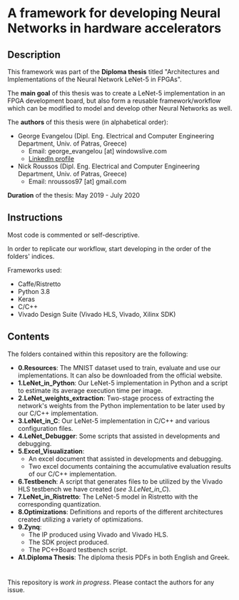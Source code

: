 # A framework for developing Neural Networks in hardware accelerators
## Description
This framework was part of the **Diploma thesis** titled "Architectures and Implementations of the Neural Network LeNet-5 in FPGAs".

The **main goal** of this thesis was to create a LeNet-5 implementation in an FPGA development board, but also form a reusable framework/workflow which can be modified to model and develop other Neural Networks as well.

The **authors** of this thesis were (in alphabetical order):
- George Evangelou (Dipl. Eng. Electrical and Computer Engineering Department, Univ. of Patras, Greece)
  - Email: george_evangelou [at] windowslive.com
  - [LinkedIn profile](https://www.linkedin.com/in/georgios-evangelou-2a389b167/)
- Nick Roussos (Dipl. Eng. Electrical and Computer Engineering Department, Univ. of Patras, Greece)
  - Email: nroussos97 [at] gmail.com

**Duration** of the thesis: May 2019 - July 2020
## Instructions
Most code is commented or self-descriptive.

In order to replicate our workflow, start developing in the order of the folders' indices.

Frameworks used:
- Caffe/Ristretto
- Python 3.8
- Keras
- C/C++
- Vivado Design Suite (Vivado HLS, Vivado, Xilinx SDK)
## Contents
The folders contained within this repository are the following:
- **0.Resources**: The MNIST dataset used to train, evaluate and use our implementations. It can also be downloaded from the official website.
- **1.LeNet_in_Python**: Our LeNet-5 implementation in Python and a script to estimate its average execution time per image.
- **2.LeNet_weights_extraction**: Two-stage process of extracting the network's weights from the Python implementation to be later used by our C/C++ implementation.
- **3.LeNet_in_C**: Our LeNet-5 implementation in C/C++ and various configuration files.
- **4.LeNet_Debugger**: Some scripts that assisted in developments and debugging.
- **5.Excel_Visualization**: 
  - An excel document that assisted in developments and debugging.
  - Two excel documents containing the accumulative evaluation results of our C/C++ implementation.
- **6.Testbench**: A script that generates files to be utilized by the Vivado HLS testbench we have created (_see 3.LeNet_in_C_).
- **7.LeNet_in_Ristretto**: The LeNet-5 model in Ristretto with the corresponding quantization.
- **8.Optimizations**: Definitions and reports of the different architectures created utilizing a variety of optimizations.
- **9.Zynq**: 
  - The IP produced using Vivado and Vivado HLS.
  - The SDK project produced.
  - The PC<->Board testbench script.
- **A1.Diploma Thesis**: The diploma thesis PDFs in both English and Greek.
# 
This repository is _work in progress_. Please contact the authors for any issue.
